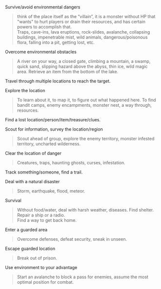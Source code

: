 Survive/avoid environmental dangers
> think of the place itself as the “villain”, it is a monster without HP that "wants" to hurt players or drain their resources, and has certain powers to accomplish that.  
> Traps, cave-ins, lava eruptions, rock-slides, avalanche, collapsing buildings, impenetrable mist, wild animals, dangerous/poisonous flora, falling into a pit, getting lost, etc.

Overcome environmental obstacles
> A river on your way, a closed gate, climbing a mountain, a swamp, quick sand, slipping hazard above the abyss, thin ice, wild magic area. Retrieve an item from the bottom of the lake.

Travel through multiple locations to reach the target.

Explore the location
> To learn about it, to map it, to figure out what happened here. To find bandit camps, enemy encampments, monster nest, a way through, resources.

Find a lost location/person/item/treasure/clues.

Scout for information, survey the location/region
> Scout ahead of group, explore the enemy territory, monster infested territory, uncharted wilderness.

Clear the location of danger
> Creatures, traps, haunting ghosts, curses, infestation.

Track something/someone, find a trail.

Deal with a natural disaster
> Storm, earthquake, flood, meteor.

Survival
> Without food/water, deal with harsh weather, diseases. Find shelter.  
> Repair a ship or a radio.  
> Find a way to get back home.

Enter a guarded area
> Overcome defenses, defeat security, sneak in unseen.

Escape guarded location
> Break out of prison.

Use environment to your advantage
> Start an avalanche to block a pass for enemies, assume the most optimal position for combat.
